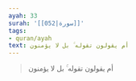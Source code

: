 ```yaml
---
ayah: 33
surah: '[[052|سورة]]'
tags:
- quran/ayah
text: أم يقولون تقوله ۚ بل لا يؤمنون
---
```

> أم يقولون تقوله ۚ بل لا يؤمنون
